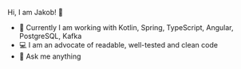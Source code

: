 Hi, I am Jakob! 👋

- 🏢  Currently I am working with Kotlin, Spring, TypeScript, Angular, PostgreSQL, Kafka
- 💻 I am an advocate of readable, well-tested and clean code
- 💬 Ask me anything

